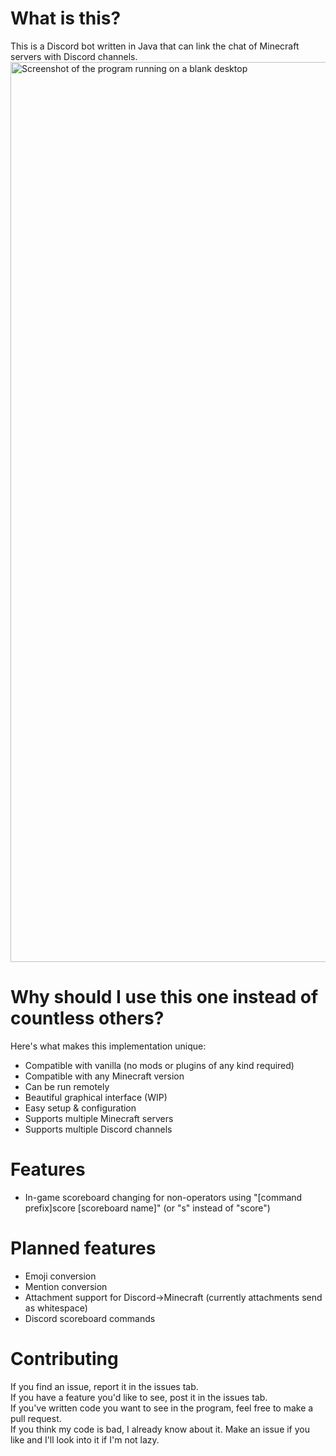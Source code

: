 # What is this?
This is a Discord bot written in Java that can link the chat of Minecraft servers with Discord channels.
<img width="1440" alt="Screenshot of the program running on a blank desktop" src="https://user-images.githubusercontent.com/53956237/136717891-a6233941-3776-4acb-9a66-50c6ec680d4d.png">

# Why should I use this one instead of countless others?
Here's what makes this implementation unique:
- Compatible with vanilla (no mods or plugins of any kind required)
- Compatible with any Minecraft version
- Can be run remotely
- Beautiful graphical interface (WIP)
- Easy setup & configuration
- Supports multiple Minecraft servers
- Supports multiple Discord channels

# Features
- In-game scoreboard changing for non-operators using "[command prefix]score [scoreboard name]" (or "s" instead of "score")

# Planned features
- Emoji conversion
- Mention conversion
- Attachment support for Discord->Minecraft (currently attachments send as whitespace)
- Discord scoreboard commands

# Contributing
If you find an issue, report it in the issues tab.  
If you have a feature you'd like to see, post it in the issues tab.  
If you've written code you want to see in the program, feel free to make a pull request.  
If you think my code is bad, I already know about it. Make an issue if you like and I'll look into it if I'm not lazy.  
